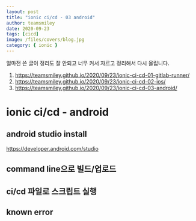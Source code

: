 ```yaml
---
layout: post
title: "ionic ci/cd - 03 android"
author: teamsmiley
date: 2020-09-23
tags: [cicd]
image: /files/covers/blog.jpg
category: { ionic }
---
```


얼마전 쓴 글이 정리도 잘 안되고 너무 커서 자르고 정리해서 다시 올립니다.

1. <https://teamsmiley.github.io/2020/09/23/ionic-ci-cd-01-gitlab-runner/>
1. <https://teamsmiley.github.io/2020/09/23/ionic-ci-cd-02-ios/>
1. <https://teamsmiley.github.io/2020/09/23/ionic-ci-cd-03-android/>

# ionic ci/cd - android

## android studio install

<https://developer.android.com/studio>

## command line으로 빌드/업로드

## ci/cd 파일로 스크립트 실행

## known error
